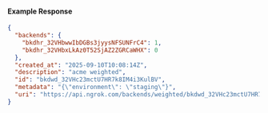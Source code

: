 <!-- Code generated for API Clients. DO NOT EDIT. -->

#### Example Response

```json
{
  "backends": {
    "bkdhr_32VHbwwIbDGBs3jyysNFSUNFrC4": 1,
    "bkdhr_32VHbxLkAz0T52SjAZ2ZGRCaWHX": 0
  },
  "created_at": "2025-09-10T10:08:14Z",
  "description": "acme weighted",
  "id": "bkdwd_32VHc23mctU7HR7k8IM4i3KulBV",
  "metadata": "{\"environment\": \"staging\"}",
  "uri": "https://api.ngrok.com/backends/weighted/bkdwd_32VHc23mctU7HR7k8IM4i3KulBV"
}
```

